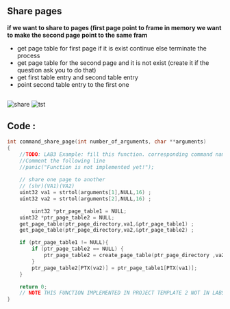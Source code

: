 ## Share pages 
**if we want to share to pages (first page point to frame in memory we want to make the second page point to the same fram**

- get page table for first page if it is exist continue else terminate the process 
- get page table for the second page and it is not exist (create it if the question ask you to do that) 
- get first table entry and second table entry 
- point second table entry to the first one 

## 
![share](https://user-images.githubusercontent.com/99830416/202565635-73286346-3490-4078-a2f7-2b53b0d89e68.png)
![tst](https://user-images.githubusercontent.com/99830416/202565641-67fe7e07-c400-497f-8efb-d2c122ab8944.png)

## Code : 
```c
int command_share_page(int number_of_arguments, char **arguments)
{
	//TODO: LAB3 Example: fill this function. corresponding command name is "shr"
	//Comment the following line
	//panic("Function is not implemented yet!");
	
	// share one page to another
	// (shr)(VA1)(VA2)
	uint32 va1 = strtol(arguments[1],NULL,16) ;
	uint32 va2 = strtol(arguments[2],NULL,16) ;

        uint32 *ptr_page_table1 = NULL;
	uint32 *ptr_page_table2 = NULL;
	get_page_table(ptr_page_directory,va1,&ptr_page_table1) ;
	get_page_table(ptr_page_directory,va2,&ptr_page_table2) ;

	if (ptr_page_table1 != NULL){
		if (ptr_page_table2 == NULL) {
			ptr_page_table2 = create_page_table(ptr_page_directory ,va2) ;
		}
		ptr_page_table2[PTX(va2)] = ptr_page_table1[PTX(va1)];
	}

	return 0;
	// NOTE THIS FUNCTION IMPLEMENTED IN PROJECT TEMPLATE 2 NOT IN LABS TEMPLATE
}
```
